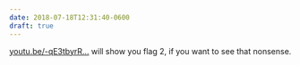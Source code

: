```yaml
---
date: 2018-07-18T12:31:40-0600
draft: true
---
```




[youtu.be/-qE3tbyrR…](https://youtu.be/-qE3tbyrR9o?t=642) will show you flag 2, if you want to see that nonsense.



